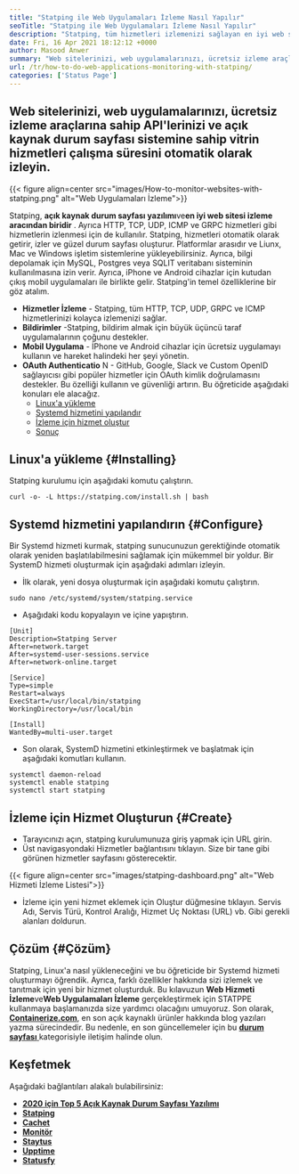 ```yaml
---
title: "Statping ile Web Uygulamaları İzleme Nasıl Yapılır" 
seoTitle: "Statping ile Web Uygulamaları İzleme Nasıl Yapılır" 
description: "Statping, tüm hizmetleri izlemenizi sağlayan en iyi web sitesi izleme araçlarından biridir. Vitrin hizmetleri için güzel durum sayfası oluşturun." 
date: Fri, 16 Apr 2021 18:12:12 +0000
author: Masood Anwer
summary: "Web sitelerinizi, web uygulamalarınızı, ücretsiz izleme araçlarına sahip API'larınızı ve açık kaynak durum sayfası sistemine sahip vitrin hizmetleri çalışma süresini otomatik olarak izleyin." 
url: /tr/how-to-do-web-applications-monitoring-with-statping/
categories: ['Status Page']
---
```


## Web sitelerinizi, web uygulamalarınızı, ücretsiz izleme araçlarına sahip API'lerinizi ve açık kaynak durum sayfası sistemine sahip vitrin hizmetleri çalışma süresini otomatik olarak izleyin.

{{< figure align=center src="images/How-to-monitor-websites-with-statping.png" alt="Web Uygulamaları İzleme">}}

Statping, **açık kaynak durum sayfası yazılımı**ve**en iyi web sitesi izleme aracından biridir** . Ayrıca HTTP, TCP, UDP, ICMP ve GRPC hizmetleri gibi hizmetlerin izlenmesi için de kullanılır. Statping, hizmetleri otomatik olarak getirir, izler ve güzel durum sayfası oluşturur. Platformlar arasıdır ve Liunx, Mac ve Windows işletim sistemlerine yükleyebilirsiniz. Ayrıca, bilgi depolamak için MySQL, Postgres veya SQLIT veritabanı sisteminin kullanılmasına izin verir. Ayrıca, iPhone ve Android cihazlar için kutudan çıkış mobil uygulamaları ile birlikte gelir.
Statping'in temel özelliklerine bir göz atalım.
* **Hizmetler İzleme** - Statping, tüm HTTP, TCP, UDP, GRPC ve ICMP hizmetlerinizi kolayca izlemenizi sağlar.
* **Bildirimler** -Statping, bildirim almak için büyük üçüncü taraf uygulamalarının çoğunu destekler.
* **Mobil Uygulama** - İPhone ve Android cihazlar için ücretsiz uygulamayı kullanın ve hareket halindeki her şeyi yönetin.
* **OAuth Authenticatio** N - GitHub, Google, Slack ve Custom OpenID sağlayıcısı gibi popüler hizmetler için OAuth kimlik doğrulamasını destekler. Bu özelliği kullanın ve güvenliği artırın.
Bu öğreticide aşağıdaki konuları ele alacağız.
  * [Linux'a yükleme][1]
  * [Systemd hizmetini yapılandır][2]
  * [İzleme için hizmet oluştur][3]
  * [Sonuç][4]

## Linux'a yükleme {#Installing}

Statping kurulumu için aşağıdaki komutu çalıştırın.
```
curl -o- -L https://statping.com/install.sh | bash
```

## Systemd hizmetini yapılandırın {#Configure}

Bir Systemd hizmeti kurmak, statping sunucunuzun gerektiğinde otomatik olarak yeniden başlatılabilmesini sağlamak için mükemmel bir yoldur. Bir SystemD hizmeti oluşturmak için aşağıdaki adımları izleyin.
  * İlk olarak, yeni dosya oluşturmak için aşağıdaki komutu çalıştırın.
```
sudo nano /etc/systemd/system/statping.service
```
  * Aşağıdaki kodu kopyalayın ve içine yapıştırın.
```
[Unit]
Description=Statping Server
After=network.target
After=systemd-user-sessions.service
After=network-online.target

[Service]
Type=simple
Restart=always
ExecStart=/usr/local/bin/statping
WorkingDirectory=/usr/local/bin

[Install]
WantedBy=multi-user.target
```
  * Son olarak, SystemD hizmetini etkinleştirmek ve başlatmak için aşağıdaki komutları kullanın.
```
systemctl daemon-reload
systemctl enable statping
systemctl start statping
```

## İzleme için Hizmet Oluşturun {#Create}

  * Tarayıcınızı açın, statping kurulumunuza giriş yapmak için URL girin.
  * Üst navigasyondaki Hizmetler bağlantısını tıklayın. Size bir tane gibi görünen hizmetler sayfasını gösterecektir.

{{< figure align=center src="images/statping-dashboard.png" alt="Web Hizmeti İzleme Listesi">}}

  * İzleme için yeni hizmet eklemek için Oluştur düğmesine tıklayın. Servis Adı, Servis Türü, Kontrol Aralığı, Hizmet Uç Noktası (URL) vb. Gibi gerekli alanları doldurun.

## Çözüm {#Çözüm}

Statping, Linux'a nasıl yükleneceğini ve bu öğreticide bir Systemd hizmeti oluşturmayı öğrendik. Ayrıca, farklı özellikler hakkında sizi izlemek ve tanıtmak için yeni bir hizmet oluşturduk. Bu kılavuzun **Web Hizmeti İzleme**ve**Web Uygulamaları İzleme** gerçekleştirmek için STATPPE kullanmaya başlamanızda size yardımcı olacağını umuyoruz.
Son olarak, [ **Containerize.com**][5], en son açık kaynaklı ürünler hakkında blog yazıları yazma sürecindedir. Bu nedenle, en son güncellemeler için bu [**durum sayfası** ][6] kategorisiyle iletişim halinde olun.

## Keşfetmek
Aşağıdaki bağlantıları alakalı bulabilirsiniz:
* [ **2020 için Top 5 Açık Kaynak Durum Sayfası Yazılımı** ][7]
* [ **Statping** ][8]
* [ **Cachet** ][9]
* [ **Monitör** ][10]
* [ **Staytus** ][11]
* [ **Upptime** ][12]
* [ **Statusfy** ][13]



[1]: #Installing
[2]: #Configure
[3]: #Create
[4]: #Conclusion
[5]: https://containerize.com
[6]: https://blog.containerize.com/category/status-page/
[7]: https://blog.containerize.com/status-page/top-5-open-source-status-page-software-for-2020/
[8]: https://products.containerize.com/status/statping
[9]: https://products.containerize.com/status/cachet/
[10]: https://products.containerize.com/status/monitoror/
[11]: https://products.containerize.com/status/staytus/
[12]: https://products.containerize.com/status/upptime/
[13]: https://products.containerize.com/status/statusfy/
